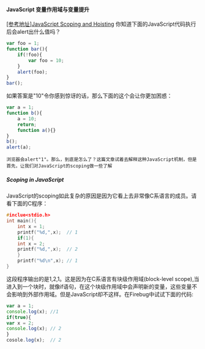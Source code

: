 #### JavaScript  变量作用域与变量提升
[[参考地址]JavaScript Scoping and Hoisting](http://www.jb51.net/article/30718.htm)
你知道下面的JavaScript代码执行后会alert出什么值吗？
```javascript
var foo = 1;
function bar(){
    if(!foo){
        var foo = 10;
    }
    alert(foo);
}
bar();
```
如果答案是"10"令你感到惊讶的话，那么下面的这个会让你更加困惑：
```javascript
var a = 1;
function b(){
    a = 10;
    return;
    function a(){}
}
b();
alert(a);
```
    浏览器会alert"1"。那么，到底是怎么了？这篇文章试着去解释这种JavaScript机制，但是首先，让我们对JavaScript的scoping做一些了解
##### Scoping in JavaScript
JavaScript的scoping如此复杂的原因是因为它看上去非常像C系语言的成员。请看下面的C程序：
```C
#inclue<stdio.h>
int main(){
    int x = 1;
    printf("%d,",x);  // 1
    if(1){
    int x = 2;
    printf("%d,",x);  // 2
    }
    printf("%d\n",x); // 1
}
```
这段程序输出的是1,2,1。这是因为在C系语言有块级作用域(block-level scope),当进入到一个块时，就像if语句，在这个块级作用域中会声明新的变量，这些变量不会影响到外部作用域。但是JavaScript却不这样。在Firebug中试试下面的代码:
```javascript
var a = 1;
console.log(x); //1
if(true){
var x = 2;
console.log(x); // 2
}
cosole.log(x);  // 2
```


























